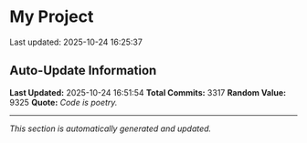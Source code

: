 # My Project


Last updated: 2025-10-24 16:25:37




























































































































































































































































































































































































































































































































































































































































































































































































































































































































































































































































































































































































































































































































































































































































































































































































































































































































































































































































































































































































































































































































































































































































































































































































































































































































































































































































































































































































































































































































































































































































































































































































































































































































































































































































































































































































































































































































































































































































## Auto-Update Information

**Last Updated:** 2025-10-24 16:51:54
**Total Commits:** 3317
**Random Value:** 9325
**Quote:** _Code is poetry._

---
_This section is automatically generated and updated._